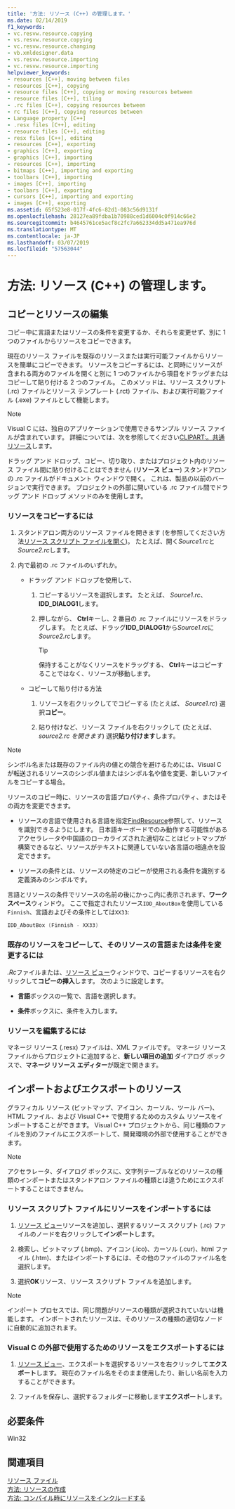 ```yaml
---
title: '方法: リソース (C++) の管理します。'
ms.date: 02/14/2019
f1_keywords:
- vc.resvw.resource.copying
- vs.resvw.resource.copying
- vc.resvw.resource.changing
- vb.xmldesigner.data
- vs.resvw.resource.importing
- vc.resvw.resource.importing
helpviewer_keywords:
- resources [C++], moving between files
- resources [C++], copying
- resource files [C++], copying or moving resources between
- resource files [C++], tiling
- .rc files [C++], copying resources between
- rc files [C++], copying resources between
- Language property [C++]
- .resx files [C++], editing
- resource files [C++], editing
- resx files [C++], editing
- resources [C++], exporting
- graphics [C++], exporting
- graphics [C++], importing
- resources [C++], importing
- bitmaps [C++], importing and exporting
- toolbars [C++], importing
- images [C++], importing
- toolbars [C++], exporting
- cursors [C++], importing and exporting
- images [C++], exporting
ms.assetid: 65f523e8-017f-4fc6-82d1-083c56d9131f
ms.openlocfilehash: 28127ea89fdba1b70988ced1d6004c0f914c66e2
ms.sourcegitcommit: b4645761ce5acf8c2fc7a662334dd5a471ea976d
ms.translationtype: MT
ms.contentlocale: ja-JP
ms.lasthandoff: 03/07/2019
ms.locfileid: "57563044"
---
```

# <a name="how-to-manage-resources-c"></a>方法: リソース (C++) の管理します。

## <a name="copy-and-edit-resources"></a>コピーとリソースの編集

コピー中に言語またはリソースの条件を変更するか、それらを変更せず、別に 1 つのファイルからリソースをコピーできます。

現在のリソース ファイルを既存のリソースまたは実行可能ファイルからリソースを簡単にコピーできます。 リソースをコピーするには、と同時にリソースが含まれる両方のファイルを開くと別に 1 つのファイルから項目をドラッグまたはコピーして貼り付ける 2 つのファイル。 このメソッドは、リソース スクリプト (.rc) ファイルとリソース テンプレート (.rct) ファイル、および実行可能ファイル (.exe) ファイルとして機能します。

> [!NOTE]
> Visual C には、独自のアプリケーションで使用できるサンプル リソース ファイルが含まれています。 詳細については、次を参照してください[CLIPART:。共通リソース](https://github.com/Microsoft/VCSamples)します。

ドラッグ アンド ドロップ、コピー、切り取り、またはプロジェクト内のリソース ファイル間に貼り付けることはできません (**リソース ビュー**) スタンドアロンの .rc ファイルがドキュメント ウィンドウで開く。 これは、製品の以前のバージョンで実行できます。 プロジェクトの外部に開いている .rc ファイル間でドラッグ アンド ドロップ メソッドのみを使用します。

### <a name="to-copy-resources"></a>リソースをコピーするには

1. スタンドアロン両方のリソース ファイルを開きます (を参照してください方法[リソース スクリプト ファイルを開く](/how-to-create-a-resource-script-file#use-resource-script-files))。 たとえば、開く*Source1.rc*と*Source2.rc*します。

1. 内で最初の .rc ファイルのいずれか。

   - ドラッグ アンド ドロップを使用して、

      1. コピーするリソースを選択します。 たとえば、 *Source1.rc*、 **IDD_DIALOG1**します。

      1. 押しながら、 **Ctrl**キーし、2 番目の .rc ファイルにリソースをドラッグします。 たとえば、ドラッグ**IDD_DIALOG1**から*Source1.rc*に*Source2.rc*します。

         > [!TIP]
         > 保持することがなくリソースをドラッグする、 **Ctrl**キーはコピーすることではなく、リソースが移動します。

   - コピーして貼り付ける方法

      1. リソースを右クリックしてでコピーする (たとえば、 *Source1.rc*) 選択**コピー**。

      1. 貼り付けなど、リソース ファイルを右クリックして (たとえば、 *source2.rc を開きます*) 選択**貼り付けます**します。

> [!NOTE]
> シンボル名または既存のファイル内の値との競合を避けるためには、Visual C が転送されるリソースのシンボル値またはシンボル名や値を変更、新しいファイルをコピーする場合。

リソースのコピー時に、リソースの言語プロパティ、条件プロパティ、またはその両方を変更できます。

- リソースの言語で使用される言語を指定[FindResource](/windows/desktop/api/winbase/nf-winbase-findresourcea)参照して、リソースを識別できるようにします。 日本語キーボードでのみ動作する可能性があるアクセラレータや中国語のローカライズされた適切なことはビットマップが構築できるなど、リソースがテキストに関連していない各言語の相違点を設定できます。

- リソースの条件とは、リソースの特定のコピーが使用される条件を識別する定義済みのシンボルです。

言語とリソースの条件でリソースの名前の後にかっこ内に表示されます、**ワークスペース**ウィンドウ。 ここで指定されたリソース`IDD_AboutBox`を使用している`Finnish`、言語およびその条件としては`XX33`:

```cpp
IDD_AboutBox (Finnish - XX33)
```

### <a name="to-copy-an-existing-resource-and-change-its-language-or-condition"></a>既存のリソースをコピーして、そのリソースの言語または条件を変更するには

*.Rc*ファイルまたは、[リソース ビュー](../windows/resource-view-window.md)ウィンドウで、コピーするリソースを右クリックして**コピーの挿入**します。 次のように設定します。

- **言語**ボックスの一覧で、言語を選択します。

- **条件**ボックスに、条件を入力します。

### <a name="to-edit-resources"></a>リソースを編集するには

マネージ リソース (.resx) ファイルは、XML ファイルです。 マネージ リソース ファイルからプロジェクトに追加すると、**新しい項目の追加** ダイアログ ボックスで、**マネージ リソース エディター**が既定で開きます。

## <a name="import-and-export-resources"></a>インポートおよびエクスポートのリソース

グラフィカル リソース (ビットマップ、アイコン、カーソル、ツール バー)、HTML ファイル、および Visual C++ で使用するためのカスタム リソースをインポートすることができます。 Visual C++ プロジェクトから、同じ種類のファイルを別のファイルにエクスポートして、開発環境の外部で使用することができます。

> [!NOTE]
> アクセラレータ、ダイアログ ボックスに、文字列テーブルなどのリソースの種類のインポートまたはスタンドアロン ファイルの種類とは違うためにエクスポートすることはできません。

### <a name="to-import-a-resource-into-the-resource-script-file"></a>リソース スクリプト ファイルにリソースをインポートするには

1. [リソース ビュー](../windows/resource-view-window.md)リソースを追加し、選択するリソース スクリプト (.rc) ファイルのノードを右クリックして**インポート**します。

1. 検索し、ビットマップ (.bmp)、アイコン (.ico)、カーソル (.cur)、html ファイル (.htm)、またはインポートするには、その他のファイルのファイル名を選択します。

1. 選択**OK**リソース、リソース スクリプト ファイルを追加します。

> [!NOTE]
> インポート プロセスでは、同じ問題がリソースの種類が選択されていないは機能します。 インポートされたリソースは、そのリソースの種類の適切なノードに自動的に追加されます。

### <a name="to-export-a-resource-for-use-outside-of-visual-c"></a>Visual C の外部で使用するためのリソースをエクスポートするには

1. [リソース ビュー](../windows/resource-view-window.md)、エクスポートを選択するリソースを右クリックして**エクスポート**します。 現在のファイル名をそのまま使用したり、新しい名前を入力することができます。

1. ファイルを保存し、選択するフォルダーに移動します**エクスポート**します。

## <a name="requirements"></a>必要条件

Win32

## <a name="see-also"></a>関連項目

[リソース ファイル](../windows/resource-files-visual-studio.md)<br/>
[方法: リソースの作成](../windows/how-to-create-a-resource-script-file.md)<br/>
[方法: コンパイル時にリソースをインクルードする](../windows/how-to-include-resources-at-compile-time.md)<br/>